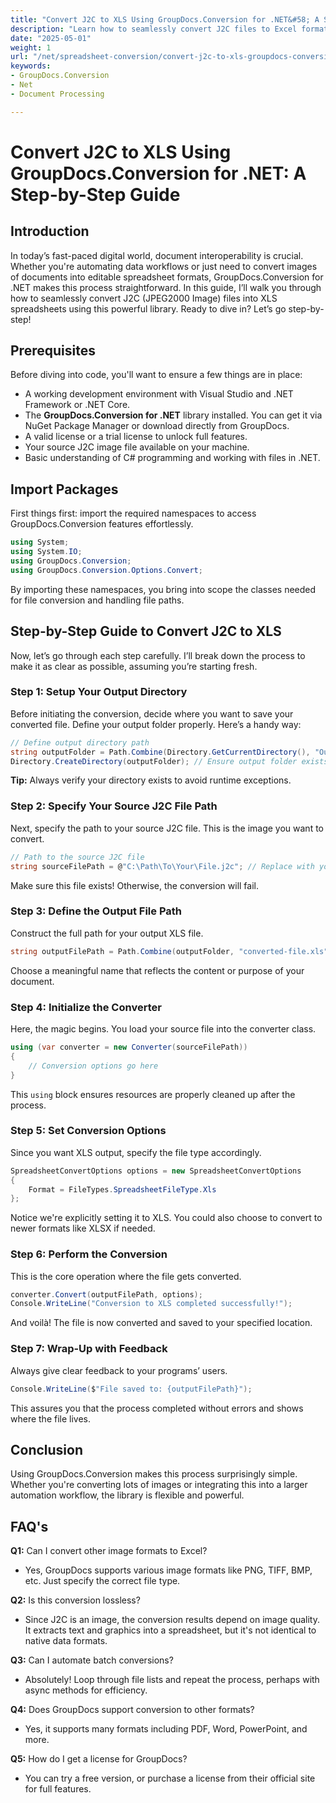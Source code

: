 ```yaml
---
title: "Convert J2C to XLS Using GroupDocs.Conversion for .NET&#58; A Step-by-Step Guide"
description: "Learn how to seamlessly convert J2C files to Excel format using GroupDocs.Conversion for .NET with this comprehensive guide."
date: "2025-05-01"
weight: 1
url: "/net/spreadsheet-conversion/convert-j2c-to-xls-groupdocs-conversion-net/"
keywords:
- GroupDocs.Conversion
- Net
- Document Processing

---
```



# Convert J2C to XLS Using GroupDocs.Conversion for .NET: A Step-by-Step Guide

## Introduction

In today’s fast-paced digital world, document interoperability is crucial. Whether you're automating data workflows or just need to convert images of documents into editable spreadsheet formats, GroupDocs.Conversion for .NET makes this process straightforward. In this guide, I’ll walk you through how to seamlessly convert J2C (JPEG2000 Image) files into XLS spreadsheets using this powerful library. Ready to dive in? Let’s go step-by-step!


## Prerequisites

Before diving into code, you'll want to ensure a few things are in place:
- A working development environment with Visual Studio and .NET Framework or .NET Core.
- The **GroupDocs.Conversion for .NET** library installed. You can get it via NuGet Package Manager or download directly from GroupDocs.
- A valid license or a trial license to unlock full features.
- Your source J2C image file available on your machine.
- Basic understanding of C# programming and working with files in .NET.


## Import Packages

First things first: import the required namespaces to access GroupDocs.Conversion features effortlessly.

```csharp
using System;
using System.IO;
using GroupDocs.Conversion;
using GroupDocs.Conversion.Options.Convert;
```

By importing these namespaces, you bring into scope the classes needed for file conversion and handling file paths.


## Step-by-Step Guide to Convert J2C to XLS

Now, let’s go through each step carefully. I’ll break down the process to make it as clear as possible, assuming you’re starting fresh.


### Step 1: Setup Your Output Directory

Before initiating the conversion, decide where you want to save your converted file. Define your output folder properly. Here’s a handy way:

```csharp
// Define output directory path
string outputFolder = Path.Combine(Directory.GetCurrentDirectory(), "Output");
Directory.CreateDirectory(outputFolder); // Ensure output folder exists
```

**Tip:** Always verify your directory exists to avoid runtime exceptions. 


### Step 2: Specify Your Source J2C File Path

Next, specify the path to your source J2C file. This is the image you want to convert.

```csharp
// Path to the source J2C file
string sourceFilePath = @"C:\Path\To\Your\File.j2c"; // Replace with your actual file path
```

Make sure this file exists! Otherwise, the conversion will fail.


### Step 3: Define the Output File Path

Construct the full path for your output XLS file.

```csharp
string outputFilePath = Path.Combine(outputFolder, "converted-file.xls");
```

Choose a meaningful name that reflects the content or purpose of your document.


### Step 4: Initialize the Converter

Here, the magic begins. You load your source file into the converter class.

```csharp
using (var converter = new Converter(sourceFilePath))
{
    // Conversion options go here
}
```

This `using` block ensures resources are properly cleaned up after the process.


### Step 5: Set Conversion Options

Since you want XLS output, specify the file type accordingly.

```csharp
SpreadsheetConvertOptions options = new SpreadsheetConvertOptions
{
    Format = FileTypes.SpreadsheetFileType.Xls
};
```

Notice we're explicitly setting it to XLS. You could also choose to convert to newer formats like XLSX if needed.


### Step 6: Perform the Conversion

This is the core operation where the file gets converted.

```csharp
converter.Convert(outputFilePath, options);
Console.WriteLine("Conversion to XLS completed successfully!");
```

And voilà! The file is now converted and saved to your specified location.


### Step 7: Wrap-Up with Feedback

Always give clear feedback to your programs’ users.

```csharp
Console.WriteLine($"File saved to: {outputFilePath}");
```

This assures you that the process completed without errors and shows where the file lives.

## Conclusion

Using GroupDocs.Conversion makes this process surprisingly simple. Whether you're converting lots of images or integrating this into a larger automation workflow, the library is flexible and powerful.

## FAQ's

**Q1:** Can I convert other image formats to Excel?  

- Yes, GroupDocs supports various image formats like PNG, TIFF, BMP, etc. Just specify the correct file type.

**Q2:** Is this conversion lossless?  

- Since J2C is an image, the conversion results depend on image quality. It extracts text and graphics into a spreadsheet, but it's not identical to native data formats.

**Q3:** Can I automate batch conversions?  

- Absolutely! Loop through file lists and repeat the process, perhaps with async methods for efficiency.

**Q4:** Does GroupDocs support conversion to other formats?  

- Yes, it supports many formats including PDF, Word, PowerPoint, and more.

**Q5:** How do I get a license for GroupDocs?  

- You can try a free version, or purchase a license from their official site for full features.